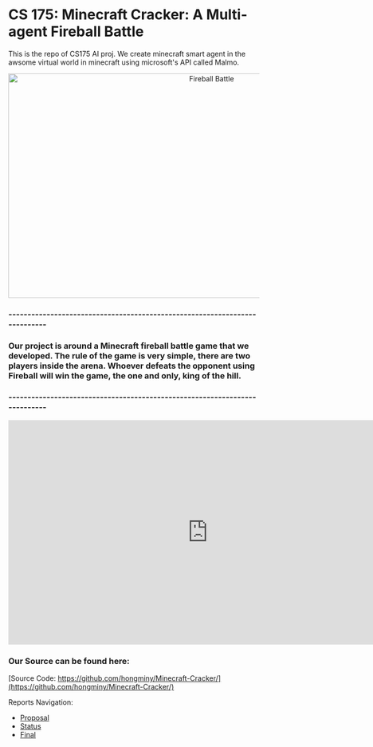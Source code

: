 

# CS 175: Minecraft Cracker: A Multi-agent Fireball Battle
This is the repo of CS175 AI proj. We create minecraft smart agent in the awsome virtual world in minecraft using microsoft's API called Malmo.

<p align="center">
    <img src="https://i.ytimg.com/vi/-HVxYHAch2g/maxresdefault.jpg" width="800" height="450" title="Fireball Battle">
</p>

### ---------------------------------------------------------------------------

### Our project is around a Minecraft fireball battle game that we developed. The rule of the game is very simple, there are two players inside the arena. Whoever defeats the opponent using Fireball will win the game, the one and only, king of the hill. 

### ---------------------------------------------------------------------------

<iframe align="center" width="800" height="450" src="https://www.youtube.com/embed/UMcZHYxZHTo" frameborder="0" allowfullscreen="true"> </iframe>



### Our Source can be found here:
[Source Code: https://github.com/hongminy/Minecraft-Cracker/](https://github.com/hongminy/Minecraft-Cracker/)

Reports Navigation:

- [Proposal](proposal.html)
- [Status](status.html)
- [Final](final.html)
